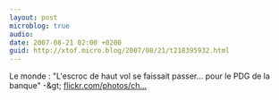 ```yaml
---
layout: post
microblog: true
audio: 
date: 2007-08-21 02:00 +0200
guid: http://xtof.micro.blog/2007/08/21/t218395932.html
---
```

Le monde : "L'escroc de haut vol se faissait passer... pour le PDG de la banque" -&amp;gt; [flickr.com/photos/ch...](http://flickr.com/photos/christopheducamp/1194968067/)
